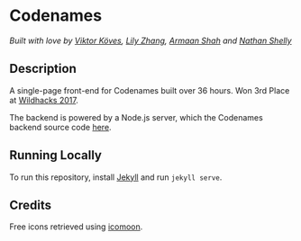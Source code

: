 # Codenames
*Built with love by [Viktor Köves][viktor], [Lily Zhang][lily], [Armaan Shah][armaan] and [Nathan Shelly][nathan]*

## Description
A single-page front-end for Codenames built over 36 hours. Won 3rd Place at [Wildhacks 2017][wildhacks].

The backend is powered by a Node.js server, which the Codenames backend source code [here][backend].

## Running Locally

To run this repository, install [Jekyll](https://jekyllrb.com/) and run `jekyll serve`.


## Credits

Free icons retrieved using [icomoon](https://icomoon.io).

[viktor]: https://github.com/vkoves
[lily]: https://github.com/lilyszhang
[armaan]: https://github.com/armaanshah96
[nathan]: https://github.com/nathanshelly
[wildhacks]: https://devpost.com/software/codenames
[backend]: https://github.com/Codenames-Online/back
